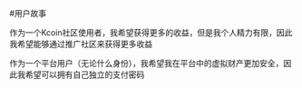 #用户故事

作为一个Kcoin社区使用者，我希望获得更多的收益，但是我个人精力有限，因此我希望能够通过推广社区来获得更多收益    
 
作为一个平台用户（无论什么身份），我希望我在平台中的虚拟财产更加安全，因此我希望可以拥有自己独立的支付密码